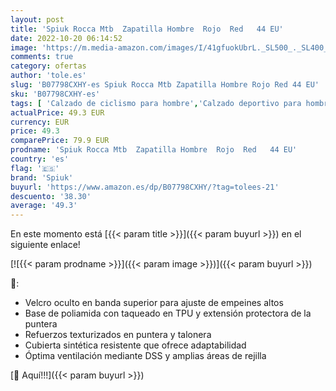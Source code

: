 ```yaml
---
layout: post
title: 'Spiuk Rocca Mtb  Zapatilla Hombre  Rojo  Red   44 EU'
date: 2022-10-20 06:14:52
image: 'https://m.media-amazon.com/images/I/41gfuokUbrL._SL500_._SL400_.jpg'
comments: true
category: ofertas
author: 'tole.es'
slug: 'B07798CXHY-es Spiuk Rocca Mtb Zapatilla Hombre Rojo Red 44 EU'
sku: 'B07798CXHY-es'
tags: [ 'Calzado de ciclismo para hombre','Calzado deportivo para hombre','Moda','Moda Hombre','Zapatillas y calzado deportivo para hombre','Zapatos para hombre','spiuk','zapatilla','🇪🇸', ]
actualPrice: 49.3 EUR
currency: EUR
price: 49.3
comparePrice: 79.9 EUR
prodname: 'Spiuk Rocca Mtb  Zapatilla Hombre  Rojo  Red   44 EU'
country: 'es'
flag: '🇪🇸'
brand: 'Spiuk'
buyurl: 'https://www.amazon.es/dp/B07798CXHY/?tag=tolees-21'
descuento: '38.30'
average: '49.3'
---
```


En este momento está [{{< param title >}}]({{< param buyurl >}}) en el siguiente enlace!

[![{{< param prodname >}}]({{< param image >}})]({{< param buyurl >}})

🔎:

- Velcro oculto en banda superior para ajuste de empeines altos
- Base de poliamida con taqueado en TPU y extensión protectora de la puntera
- Refuerzos texturizados en puntera y talonera
- Cubierta sintética resistente que ofrece adaptabilidad
- Óptima ventilación mediante DSS y amplias áreas de rejilla

[🛒 Aquí!!!]({{< param buyurl >}})
